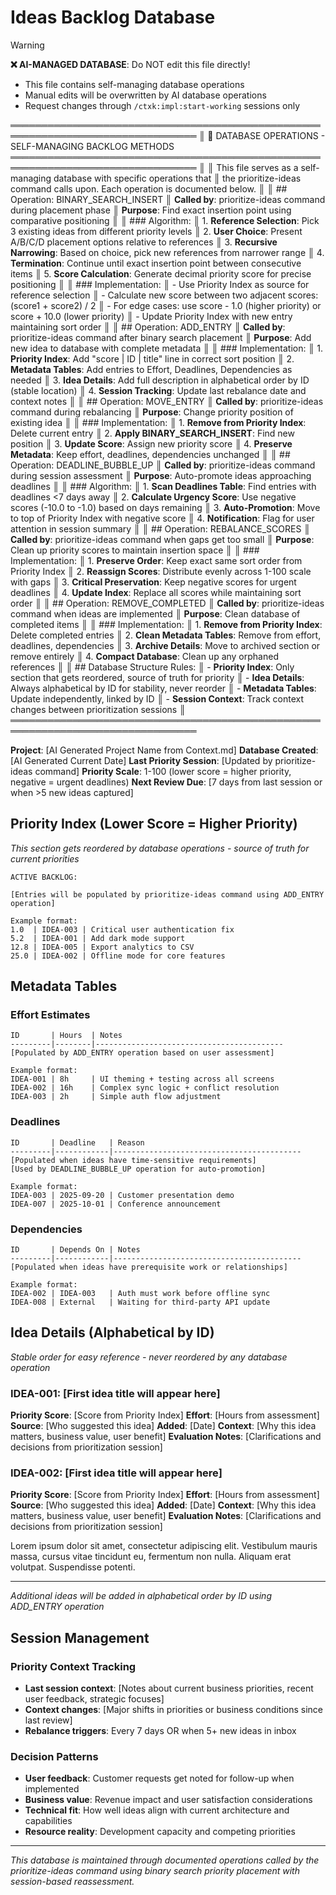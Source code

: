 # Ideas Backlog Database
<!-- Template Version: 1 | ContextKit: 0.2.0 | Updated: 2025-09-15 -->

> [!WARNING]
> **❌ AI-MANAGED DATABASE**: Do NOT edit this file directly!
> - This file contains self-managing database operations
> - Manual edits will be overwritten by AI database operations
> - Request changes through `/ctxk:impl:start-working` sessions only

════════════════════════════════════════════════════════════════════════════════
║ 🤖 DATABASE OPERATIONS - SELF-MANAGING BACKLOG METHODS
════════════════════════════════════════════════════════════════════════════════
║
║ This file serves as a self-managing database with specific operations that
║ the prioritize-ideas command calls upon. Each operation is documented below.
║
║ ## Operation: BINARY_SEARCH_INSERT
║ **Called by**: prioritize-ideas command during placement phase
║ **Purpose**: Find exact insertion point using comparative positioning
║
║ ### Algorithm:
║ 1. **Reference Selection**: Pick 3 existing ideas from different priority levels
║ 2. **User Choice**: Present A/B/C/D placement options relative to references
║ 3. **Recursive Narrowing**: Based on choice, pick new references from narrower range
║ 4. **Termination**: Continue until exact insertion point between consecutive items
║ 5. **Score Calculation**: Generate decimal priority score for precise positioning
║
║ ### Implementation:
║ - Use Priority Index as source for reference selection
║ - Calculate new score between two adjacent scores: (score1 + score2) / 2
║ - For edge cases: use score - 1.0 (higher priority) or score + 10.0 (lower priority)
║ - Update Priority Index with new entry maintaining sort order
║
║ ## Operation: ADD_ENTRY
║ **Called by**: prioritize-ideas command after binary search placement
║ **Purpose**: Add new idea to database with complete metadata
║
║ ### Implementation:
║ 1. **Priority Index**: Add "score | ID | title" line in correct sort position
║ 2. **Metadata Tables**: Add entries to Effort, Deadlines, Dependencies as needed
║ 3. **Idea Details**: Add full description in alphabetical order by ID (stable location)
║ 4. **Session Tracking**: Update last rebalance date and context notes
║
║ ## Operation: MOVE_ENTRY
║ **Called by**: prioritize-ideas command during rebalancing
║ **Purpose**: Change priority position of existing idea
║
║ ### Implementation:
║ 1. **Remove from Priority Index**: Delete current entry
║ 2. **Apply BINARY_SEARCH_INSERT**: Find new position
║ 3. **Update Score**: Assign new priority score
║ 4. **Preserve Metadata**: Keep effort, deadlines, dependencies unchanged
║
║ ## Operation: DEADLINE_BUBBLE_UP
║ **Called by**: prioritize-ideas command during session assessment
║ **Purpose**: Auto-promote ideas approaching deadlines
║
║ ### Algorithm:
║ 1. **Scan Deadlines Table**: Find entries with deadlines <7 days away
║ 2. **Calculate Urgency Score**: Use negative scores (-10.0 to -1.0) based on days remaining
║ 3. **Auto-Promotion**: Move to top of Priority Index with negative score
║ 4. **Notification**: Flag for user attention in session summary
║
║ ## Operation: REBALANCE_SCORES
║ **Called by**: prioritize-ideas command when gaps get too small
║ **Purpose**: Clean up priority scores to maintain insertion space
║
║ ### Implementation:
║ 1. **Preserve Order**: Keep exact same sort order from Priority Index
║ 2. **Reassign Scores**: Distribute evenly across 1-100 scale with gaps
║ 3. **Critical Preservation**: Keep negative scores for urgent deadlines
║ 4. **Update Index**: Replace all scores while maintaining sort order
║
║ ## Operation: REMOVE_COMPLETED
║ **Called by**: prioritize-ideas command when ideas are implemented
║ **Purpose**: Clean database of completed items
║
║ ### Implementation:
║ 1. **Remove from Priority Index**: Delete completed entries
║ 2. **Clean Metadata Tables**: Remove from effort, deadlines, dependencies
║ 3. **Archive Details**: Move to archived section or remove entirely
║ 4. **Compact Database**: Clean up any orphaned references
║
║ ## Database Structure Rules:
║ - **Priority Index**: Only section that gets reordered, source of truth for priority
║ - **Idea Details**: Always alphabetical by ID for stability, never reorder
║ - **Metadata Tables**: Update independently, linked by ID
║ - **Session Context**: Track context changes between prioritization sessions
║
════════════════════════════════════════════════════════════════════════════════

**Project**: [AI Generated Project Name from Context.md]
**Database Created**: [AI Generated Current Date]
**Last Priority Session**: [Updated by prioritize-ideas command]
**Priority Scale**: 1-100 (lower score = higher priority, negative = urgent deadlines)
**Next Review Due**: [7 days from last session or when >5 new ideas captured]

## Priority Index (Lower Score = Higher Priority)

*This section gets reordered by database operations - source of truth for current priorities*

```
ACTIVE BACKLOG:

[Entries will be populated by prioritize-ideas command using ADD_ENTRY operation]

Example format:
1.0  | IDEA-003 | Critical user authentication fix
5.2  | IDEA-001 | Add dark mode support
12.8 | IDEA-005 | Export analytics to CSV
25.0 | IDEA-002 | Offline mode for core features
```

## Metadata Tables

### Effort Estimates
```
ID       | Hours  | Notes
---------|--------|------------------------------------------
[Populated by ADD_ENTRY operation based on user assessment]

Example format:
IDEA-001 | 8h     | UI theming + testing across all screens
IDEA-002 | 16h    | Complex sync logic + conflict resolution
IDEA-003 | 2h     | Simple auth flow adjustment
```

### Deadlines
```
ID       | Deadline   | Reason
---------|------------|------------------------------------------
[Populated when ideas have time-sensitive requirements]
[Used by DEADLINE_BUBBLE_UP operation for auto-promotion]

Example format:
IDEA-003 | 2025-09-20 | Customer presentation demo
IDEA-007 | 2025-10-01 | Conference announcement
```

### Dependencies
```
ID       | Depends On | Notes
---------|------------|------------------------------------------
[Populated when ideas have prerequisite work or relationships]

Example format:
IDEA-002 | IDEA-003   | Auth must work before offline sync
IDEA-008 | External   | Waiting for third-party API update
```

## Idea Details (Alphabetical by ID)

*Stable order for easy reference - never reordered by any database operation*

### IDEA-001: [First idea title will appear here]
**Priority Score**: [Score from Priority Index]
**Effort**: [Hours from assessment]
**Source**: [Who suggested this idea]
**Added**: [Date]
**Context**: [Why this idea matters, business value, user benefit]
**Evaluation Notes**: [Clarifications and decisions from prioritization session]

### IDEA-002: [First idea title will appear here]
**Priority Score**: [Score from Priority Index]
**Effort**: [Hours from assessment]
**Source**: [Who suggested this idea]
**Added**: [Date]
**Context**: [Why this idea matters, business value, user benefit]
**Evaluation Notes**: [Clarifications and decisions from prioritization session]

Lorem ipsum dolor sit amet, consectetur adipiscing elit. Vestibulum mauris massa, cursus vitae tincidunt eu, fermentum non nulla. Aliquam erat volutpat. Suspendisse potenti.

---

*Additional ideas will be added in alphabetical order by ID using ADD_ENTRY operation*

## Session Management

### Priority Context Tracking
- **Last session context**: [Notes about current business priorities, recent user feedback, strategic focuses]
- **Context changes**: [Major shifts in priorities or business conditions since last review]
- **Rebalance triggers**: Every 7 days OR when 5+ new ideas in inbox

### Decision Patterns
- **User feedback**: Customer requests get noted for follow-up when implemented
- **Business value**: Revenue impact and user satisfaction considerations
- **Technical fit**: How well ideas align with current architecture and capabilities
- **Resource reality**: Development capacity and competing priorities

---

*This database is maintained through documented operations called by the prioritize-ideas command using binary search priority placement with session-based reassessment.*